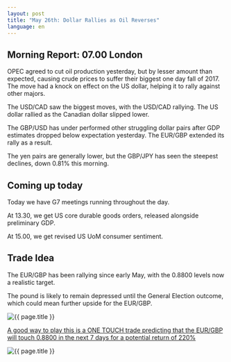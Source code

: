```yaml
---
layout: post
title: "May 26th: Dollar Rallies as Oil Reverses"
language: en
---
```

## Morning Report: 07.00 London

OPEC agreed to cut oil production yesterday, but by lesser amount than expected, causing crude prices to suffer their biggest one day fall of 2017. The move had a knock on effect on the US dollar, helping it to rally against other majors. 

The USD/CAD saw the biggest moves, with the USD/CAD rallying. The US dollar rallied as the Canadian dollar slipped lower. 

The GBP/USD has under performed other struggling dollar pairs after GDP estimates dropped below expectation yesterday. The EUR/GBP extended its rally as a result. 

The yen pairs are generally lower, but the GBP/JPY has seen the steepest declines, down 0.81% this morning. 

## Coming up today

Today we have G7 meetings running throughout the day. 

At 13.30, we get US core durable goods orders, released alongside preliminary GDP. 

At 15.00, we get revised US UoM consumer sentiment. 

## Trade Idea

The EUR/GBP has been rallying since early May, with the 0.8800 levels now a realistic target. 

The pound is likely to remain depressed until the General Election outcome, which could mean further upside for the EUR/GBP.


<img class="post-image" src="{{ site.url }}/images/2017-05-26_06-48-47.jpg" alt="{{ page.title }}" title="{{ page.title }}">

<a href="%LINK%%?currency=GBP&market=forex&underlying=frxEURGBP&formname=touchnotouch&duration_amount=7&duration_units=d&amount=10&amount_type=payout&expiry_type=duration&barrier=0.8800" target="_blank">A good way to play this is a ONE TOUCH trade predicting that the EUR/GBP will touch 0.8800 in the next 7 days for a potential return of 220%</a>

<img class="post-image" src="{{ site.url }}/images/2017-05-26_06-53-24.jpg" alt="{{ page.title }}" title="{{ page.title }}">